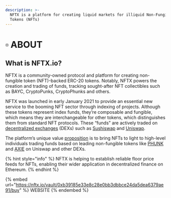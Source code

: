 ```yaml
---
description: >-
  NFTX is a platform for creating liquid markets for illiquid Non-Fungible
  Tokens (NFTs)
---
```


# ▫ ABOUT

## What is NFTX.io?

NFTX is a community-owned protocol and platform for creating non-fungible token (NFT)-backed ERC-20 tokens. Notably, NFTX powers the creation and trading of funds, tracking sought-after NFT collectibles such as BAYC, CryptoPunks, CryptoPhunks and others.

NFTX was launched in early January 2021 to provide an essential new service to the booming NFT sector through indexing of projects. Although these tokens represent index funds, they’re composable and fungible, which means they are interchangeable for other tokens, which distinguishes them from standard NFT protocols. These “funds” are actively traded on [decentralized exchanges](https://coinmarketcap.com/alexandria/glossary/decentralized-exchange-dex) (DEXs) such as [Sushiswap](https://coinmarketcap.com/currencies/sushiswap/) and [Uniswap](https://coinmarketcap.com/currencies/uniswap/).

The platform’s unique value [proposition](https://dappradar.com/blog/nftx-the-first-nft-index-fund-has-arrived) is to bring NFTs to light to high-level individuals trading funds based on leading non-fungible tokens like [PHUNK](https://www.coingecko.com/en/coins/phunk-vault-nftx) and [AXIE](https://coinmarketcap.com/currencies/axie-infinity/) on Uniswap and other DEXs.

{% hint style="info" %}
NFTX is helping to establish reliable floor price feeds for NFTs, enabling their wider application in decentralized finance on Ethereum.
{% endhint %}

{% embed url="https://nftx.io/vault/0xb39185e33e8c28e0bb3dbbce24da5dea6379ae91/buy" %}
WEBSITE
{% endembed %}
